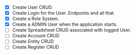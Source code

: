 - [x] Create User CRUD.
- [x] Create Login for the User. Endpoints and all that.
- [x] Create a Role System.
- [x] Create a ADMIN User when the application starts.
- [ ] Create Spreadsheet CRUD associated with logged User.
- [ ] Create Account CRUD
- [ ] Create Entity CRUD
- [ ] Create Register CRUD
